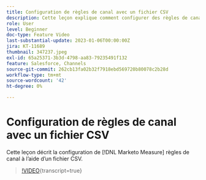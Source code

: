 ```yaml
---
title: Configuration de règles de canal avec un fichier CSV
description: Cette leçon explique comment configurer des règles de canal  [!DNL Marketo Measure] à l’aide d’un fichier CSV.
role: User
level: Beginner
doc-type: Feature Video
last-substantial-update: 2023-01-06T00:00:00Z
jira: KT-11689
thumbnail: 347237.jpeg
exl-id: 65a25371-3b3d-4798-aa83-79235491f132
feature: Salesforce, Channels
source-git-commit: 262cb13fa02b32f7918ebd569720b80078c2b28d
workflow-type: tm+mt
source-wordcount: '42'
ht-degree: 0%

---
```


# Configuration de règles de canal avec un fichier CSV

Cette leçon décrit la configuration de [!DNL Marketo Measure] règles de canal à l’aide d’un fichier CSV.

>[!VIDEO](https://video.tv.adobe.com/v/347237/?learn=on){transcript=true}

